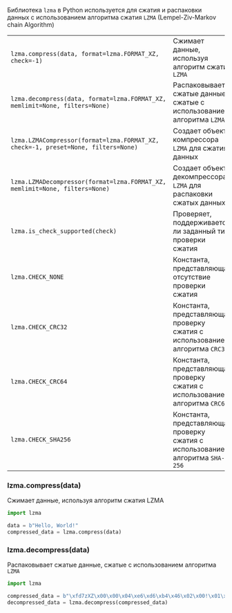 Библиотека `lzma` в Python используется для сжатия и распаковки данных
с использованием алгоритма сжатия `LZMA` (Lempel-Ziv-Markov chain Algorithm)

|                                                                                   |                                                                                |
|-----------------------------------------------------------------------------------|--------------------------------------------------------------------------------|
| `lzma.compress(data, format=lzma.FORMAT_XZ, check=-1)`                            | Сжимает данные, используя алгоритм сжатия `LZMA`                               |
| `lzma.decompress(data, format=lzma.FORMAT_XZ, memlimit=None, filters=None)`       | Распаковывает сжатые данные, сжатые с использованием алгоритма `LZMA`          |
| `lzma.LZMACompressor(format=lzma.FORMAT_XZ, check=-1, preset=None, filters=None)` | Создает объект компрессора `LZMA` для сжатия данных                            |
| `lzma.LZMADecompressor(format=lzma.FORMAT_XZ, memlimit=None, filters=None)`       | Создает объект декомпрессора `LZMA` для распаковки сжатых данных               |
| `lzma.is_check_supported(check)`                                                  | Проверяет, поддерживается ли заданный тип проверки сжатия                      |
| `lzma.CHECK_NONE`                                                                 | Константа, представляющая отсутствие проверки сжатия                           |
| `lzma.CHECK_CRC32`                                                                | Константа, представляющая проверку сжатия с использованием алгоритма `CRC32`   |
| `lzma.CHECK_CRC64`                                                                | Константа, представляющая проверку сжатия с использованием алгоритма `CRC64`   |
| `lzma.CHECK_SHA256`                                                               | Константа, представляющая проверку сжатия с использованием алгоритма `SHA-256` |

### lzma.compress(data)
Сжимает данные, используя алгоритм сжатия LZMA
```python
import lzma

data = b"Hello, World!"
compressed_data = lzma.compress(data)
```

### lzma.decompress(data)
Распаковывает сжатые данные, сжатые с использованием алгоритма `LZMA`
```python
import lzma

compressed_data = b"\xfd7zXZ\x00\x00\x04\xe6\xd6\xb4\x46\x02\x00!\x01\x16\x00\x00\x00t/\xe5\xfd\x01\x00\x00\x00\xff\xff"
decompressed_data = lzma.decompress(compressed_data)
```
